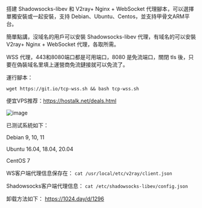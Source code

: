 
搭建 Shadowsocks-libev 和 V2ray+ Nginx + WebSocket 代理腳本，可以選擇單獨安裝或一起安裝，支持 Debian、Ubuntu、Centos，並支持甲骨文ARM平台。

簡單點講，沒域名的用戶可以安裝 Shadowsocks-libev 代理，有域名的可以安裝 V2ray+ Nginx + WebSocket 代理，各取所需。

WSS 代理，443和8080端口都是可用端口，8080 是免流端口，關閉 tls 後，只要在偽裝域名里填上運營商免流鏈接就可以免流了。

運行腳本：

`wget https://git.io/tcp-wss.sh && bash tcp-wss.sh`

便宜VPS推荐：https://hostalk.net/deals.html

![image](https://user-images.githubusercontent.com/13328328/127747290-d6485b45-f84f-44da-ad32-6d374f21d35f.JPG)

已测试系統如下：

Debian 9, 10, 11

Ubuntu 16.04, 18.04, 20.04

CentOS 7

WS客户端代理信息保存在：
`cat /usr/local/etc/v2ray/client.json`

Shadowsocks客户端代理信息：
`cat /etc/shadowsocks-libev/config.json`

卸载方法如下：
https://1024.day/d/1296
